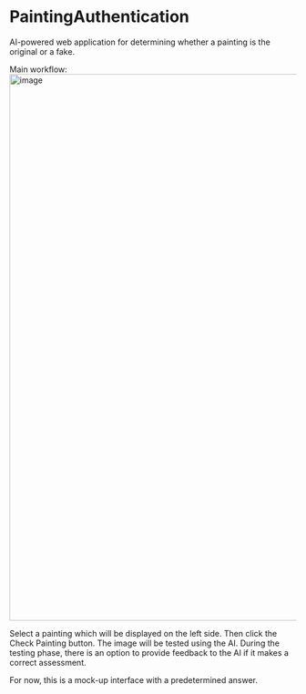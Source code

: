 # PaintingAuthentication
AI-powered web application for determining whether a painting is the original or a fake.

Main workflow:
<img width="960" alt="image" src="https://github.com/Matt757/PaintingAuthentication/assets/61180595/59ad46b2-973d-4210-9598-aaf3bb5f0e09">

Select a painting which will be displayed on the left side. Then click the Check Painting button. The image will be tested using the AI. During the testing phase, there is an option to provide feedback to the AI if it makes a correct assessment.

For now, this is a mock-up interface with a predetermined answer.
